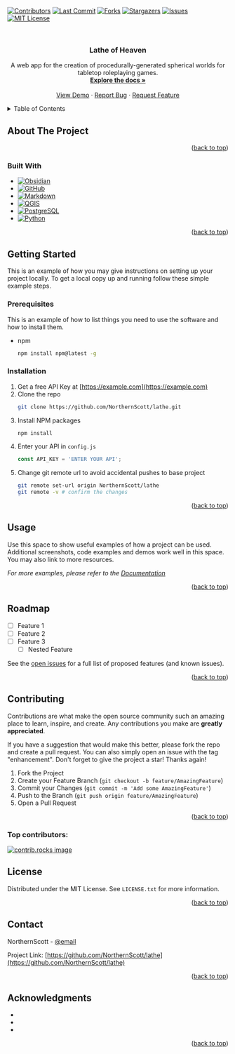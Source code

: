 <!-- Improved compatibility of back to top link: See: https://github.com/othneildrew/Best-README-Template/pull/73 -->
<a id="readme-top"></a>
<!--
*** Thanks for checking out the Best-README-Template. If you have a suggestion
*** that would make this better, please fork the repo and create a pull request
*** or simply open an issue with the tag "enhancement".
*** Don't forget to give the project a star!
*** Thanks again! Now go create something AMAZING! :D
-->



<!-- PROJECT SHIELDS -->
<!--
*** I'm using markdown "reference style" links for readability.
*** Reference links are enclosed in brackets [ ] instead of parentheses ( ).
*** See the bottom of this document for the declaration of the reference variables
*** for contributors-url, forks-url, etc. This is an optional, concise syntax you may use.
*** https://www.markdownguide.org/basic-syntax/#reference-style-links
-->
[![Contributors][contributors-shield]][contributors-url]
[![Last Commit][last-commit-shield]][last-commit-url]
[![Forks][forks-shield]][forks-url]
[![Stargazers][stars-shield]][stars-url]
[![Issues][issues-shield]][issues-url]
[![MIT License][license-shield]][license-url]


<!-- PROJECT LOGO -->
<br />
<div align="center">
  <!--
  <a href="https://github.com/NorthernScott/lathe">
    <img src="images/logo.png" alt="Logo" width="80" height="80">
  </a>
  -->

<h3 align="center">Lathe of Heaven</h3>

  <p align="center">
    A web app for the creation of procedurally-generated spherical worlds for tabletop roleplaying games.
    <br />
    <a href="https://github.com/NorthernScott/lathe"><strong>Explore the docs »</strong></a>
    <br />
    <br />
    <a href="https://github.com/NorthernScott/lathe">View Demo</a>
    ·
    <a href="https://github.com/NorthernScott/lathe/issues/new?labels=bug&template=bug-report---.md">Report Bug</a>
    ·
    <a href="https://github.com/NorthernScott/lathe/issues/new?labels=enhancement&template=feature-request---.md">Request Feature</a>
  </p>
</div>



<!-- TABLE OF CONTENTS -->
<details>
  <summary>Table of Contents</summary>
  <ol>
    <li>
      <a href="#about-the-project">About The Project</a>
      <ul>
        <li><a href="#built-with">Built With</a></li>
      </ul>
    </li>
    <li>
      <a href="#getting-started">Getting Started</a>
      <ul>
        <li><a href="#prerequisites">Prerequisites</a></li>
        <li><a href="#installation">Installation</a></li>
      </ul>
    </li>
    <li><a href="#usage">Usage</a></li>
    <li><a href="#roadmap">Roadmap</a></li>
    <li><a href="#contributing">Contributing</a></li>
    <li><a href="#license">License</a></li>
    <li><a href="#contact">Contact</a></li>
    <li><a href="#acknowledgments">Acknowledgments</a></li>
  </ol>
</details>



<!-- ABOUT THE PROJECT -->
## About The Project

<!-- [![Product Name Screen Shot][product-screenshot]](https://example.com) -->

<p align="right">(<a href="#readme-top">back to top</a>)</p>



### Built With

* [![Obsidian][Obsidian.md]][Obsidian-url]
* [![GitHub][Github.com]][Github-url]
* [![Markdown][Markdown]][Markdown-url]
* [![QGIS][QGIS]][QGIS-url]
* [![PostgreSQL][PostgreSQL]][PostgreSQL-url]
* [![Python][Python]][Python-url]

<p align="right">(<a href="#readme-top">back to top</a>)</p>



<!-- GETTING STARTED -->
## Getting Started

This is an example of how you may give instructions on setting up your project locally.
To get a local copy up and running follow these simple example steps.

### Prerequisites

This is an example of how to list things you need to use the software and how to install them.
* npm
  ```sh
  npm install npm@latest -g
  ```

### Installation

1. Get a free API Key at [https://example.com](https://example.com)
2. Clone the repo
   ```sh
   git clone https://github.com/NorthernScott/lathe.git
   ```
3. Install NPM packages
   ```sh
   npm install
   ```
4. Enter your API in `config.js`
   ```js
   const API_KEY = 'ENTER YOUR API';
   ```
5. Change git remote url to avoid accidental pushes to base project
   ```sh
   git remote set-url origin NorthernScott/lathe
   git remote -v # confirm the changes
   ```

<p align="right">(<a href="#readme-top">back to top</a>)</p>



<!-- USAGE EXAMPLES -->
## Usage

Use this space to show useful examples of how a project can be used. Additional screenshots, code examples and demos work well in this space. You may also link to more resources.

_For more examples, please refer to the [Documentation](https://example.com)_

<p align="right">(<a href="#readme-top">back to top</a>)</p>



<!-- ROADMAP -->
## Roadmap

- [ ] Feature 1
- [ ] Feature 2
- [ ] Feature 3
    - [ ] Nested Feature

See the [open issues](https://github.com/NorthernScott/lathe/issues) for a full list of proposed features (and known issues).

<p align="right">(<a href="#readme-top">back to top</a>)</p>



<!-- CONTRIBUTING -->
## Contributing

Contributions are what make the open source community such an amazing place to learn, inspire, and create. Any contributions you make are **greatly appreciated**.

If you have a suggestion that would make this better, please fork the repo and create a pull request. You can also simply open an issue with the tag "enhancement".
Don't forget to give the project a star! Thanks again!

1. Fork the Project
2. Create your Feature Branch (`git checkout -b feature/AmazingFeature`)
3. Commit your Changes (`git commit -m 'Add some AmazingFeature'`)
4. Push to the Branch (`git push origin feature/AmazingFeature`)
5. Open a Pull Request

<p align="right">(<a href="#readme-top">back to top</a>)</p>

### Top contributors:

<a href="https://github.com/NorthernScott/lathe/graphs/contributors">
  <img src="https://contrib.rocks/image?repo=NorthernScott/lathe" alt="contrib.rocks image" />
</a>



<!-- LICENSE -->
## License

Distributed under the MIT License. See `LICENSE.txt` for more information.

<p align="right">(<a href="#readme-top">back to top</a>)</p>



<!-- CONTACT -->
## Contact

NorthernScott - [@email](stonejester@protonmail.com)

Project Link: [https://github.com/NorthernScott/lathe](https://github.com/NorthernScott/lathe)

<p align="right">(<a href="#readme-top">back to top</a>)</p>



<!-- ACKNOWLEDGMENTS -->
## Acknowledgments

* []()
* []()
* []()

<p align="right">(<a href="#readme-top">back to top</a>)</p>



<!-- MARKDOWN LINKS & IMAGES -->
<!-- https://www.markdownguide.org/basic-syntax/#reference-style-links -->
[contributors-shield]: https://img.shields.io/github/contributors/NorthernScott/lathe.svg?style=for-the-badge
[contributors-url]: https://github.com/NorthernScott/lathe/graphs/contributors
[last-commit-shield]: https://img.shields.io/github/last-commit/NorthernScott/lathe/main?style=for-the-badge
[last-commit-url]: https://github.com/NorthernScott/lathe/commits/main/
[forks-shield]: https://img.shields.io/github/forks/NorthernScott/lathe.svg?style=for-the-badge
[forks-url]: https://github.com/NorthernScott/lathe/network/members
[stars-shield]: https://img.shields.io/github/stars/NorthernScott/lathe.svg?style=for-the-badge
[stars-url]: https://github.com/NorthernScott/lathe/stargazers
[issues-shield]: https://img.shields.io/github/issues/NorthernScott/lathe.svg?style=for-the-badge
[issues-url]: https://github.com/NorthernScott/lathe/issues
[license-shield]: https://img.shields.io/github/license/NorthernScott/lathe.svg?style=for-the-badge
[license-url]: https://github.com/NorthernScott/lathe/blob/master/LICENSE.txt
[product-screenshot]: images/screenshot.png
[Next.js]: https://img.shields.io/badge/next.js-000000?style=for-the-badge&logo=nextdotjs&logoColor=white
[Next-url]: https://nextjs.org/
[React.js]: https://img.shields.io/badge/React-20232A?style=for-the-badge&logo=react&logoColor=61DAFB
[React-url]: https://reactjs.org/
[Vue.js]: https://img.shields.io/badge/Vue.js-35495E?style=for-the-badge&logo=vuedotjs&logoColor=4FC08D
[Vue-url]: https://vuejs.org/
[Angular.io]: https://img.shields.io/badge/Angular-DD0031?style=for-the-badge&logo=angular&logoColor=white
[Angular-url]: https://angular.io/
[Svelte.dev]: https://img.shields.io/badge/Svelte-4A4A55?style=for-the-badge&logo=svelte&logoColor=FF3E00
[Svelte-url]: https://svelte.dev/
[Laravel.com]: https://img.shields.io/badge/Laravel-FF2D20?style=for-the-badge&logo=laravel&logoColor=white
[Laravel-url]: https://laravel.com
[Bootstrap.com]: https://img.shields.io/badge/Bootstrap-563D7C?style=for-the-badge&logo=bootstrap&logoColor=white
[Bootstrap-url]: https://getbootstrap.com
[JQuery.com]: https://img.shields.io/badge/jQuery-0769AD?style=for-the-badge&logo=jquery&logoColor=white
[JQuery-url]: https://jquery.com 
[Obsidian.md]: https://img.shields.io/badge/Obsidian-7C3AED?style=for-the-badge&logo=obsidian&logoColor=white
[Obsidian-url]: https://obsidian.md
[GitHub.com]: https://img.shields.io/badge/GitHub-181717?style=for-the-badge&logo=github&logoColor=white
[GitHub-url]: https://github.com
[Markdown]: https://img.shields.io/badge/Markdown-000000?style=for-the-badge&logo=markdown&logoColor=white
[Markdown-url]: https://www.markdownguide.org/
[QGIS]: https://img.shields.io/badge/qgis-589632?style=for-the-badge&logo=qgis&logoColor=white
[QGIS-url]: https://qgis.org
[PostgreSQL]: https://img.shields.io/badge/postgresql-4169E1?style=for-the-badge&logo=postgresql&logoColor=white
[PostgreSQL-url]: https://www.postgresql.org/
[Python]: https://img.shields.io/badge/python-3776AB?style=for-the-badge&logo=python&logoColor=white
[Python-url]: https://python.org
